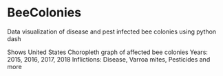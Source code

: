 # BeeColonies
Data visualization of disease and pest infected bee colonies using python dash

Shows United States Choropleth graph of affected bee colonies
Years: 2015, 2016, 2017, 2018
Inflictions: Disease, Varroa mites, Pesticides and more
